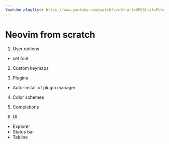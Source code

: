 ```yaml
---
Youtube playlist: https://www.youtube.com/watch?v=ctH-a-1eUME&list=PLhoH5vyxr6Qq41NFL4GvhFp-WLd5xzIzZ
---
```


# Neovim from scratch

1. User options

- set font

2. Custom keymaps

3. Plugins

- Auto-install of plugin manager

4. Color schemes

5. Completions

6. UI

- Explorer
- Status bar
- Tabline
